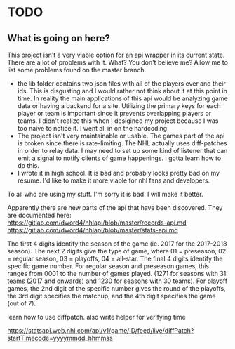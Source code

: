 # TODO

## What is going on here?

This project isn't a very viable option for an api wrapper in its current state. There are a lot of problems with it. What? You don't believe me? Allow me to list some problems found on the master branch.

* the lib folder contains two json files with all of the players ever and their ids. This is disgusting and I would rather not think about it at this point in time. In reality the main applications of this api would be analyzing game data or having a backend for a site. Utilizing the primary keys for each player or team is important since it prevents overlapping players or teams. I didn't realize this when I desigined my project because I was too naive to notice it. I went all in on the hardcoding.
* The project isn't very maintainable or usable. The games part of the api is broken since there is rate-limiting. The NHL actually uses diff-patches in order to relay data. I may need to set up some kind of listener that can emit a signal to notify clients of game happenings. I gotta learn how to do this.
* I wrote it in high school. It is bad and probably looks pretty bad on my resume. I'd like to make it more viable for nhl fans and developers.


To all who are using my stuff. I'm sorry it is bad. I will make it better.


Apparently there are new parts of the api that have been discovered. They are documented here:
https://gitlab.com/dword4/nhlapi/blob/master/records-api.md
https://gitlab.com/dword4/nhlapi/blob/master/stats-api.md

The first 4 digits identify the season of the game (ie. 2017 for the 2017-2018 season). The next 2 digits give the type of game, where 01 = preseason, 02 = regular season, 03 = playoffs, 04 = all-star. The final 4 digits identify the specific game number. For regular season and preseason games, this ranges from 0001 to the number of games played. (1271 for seasons with 31 teams (2017 and onwards) and 1230 for seasons with 30 teams). For playoff games, the 2nd digit of the specific number gives the round of the playoffs, the 3rd digit specifies the matchup, and the 4th digit specifies the game (out of 7).

learn how to use diffpatch. also write helper for verifying time

https://statsapi.web.nhl.com/api/v1/game/ID/feed/live/diffPatch?startTimecode=yyyymmdd_hhmmss
